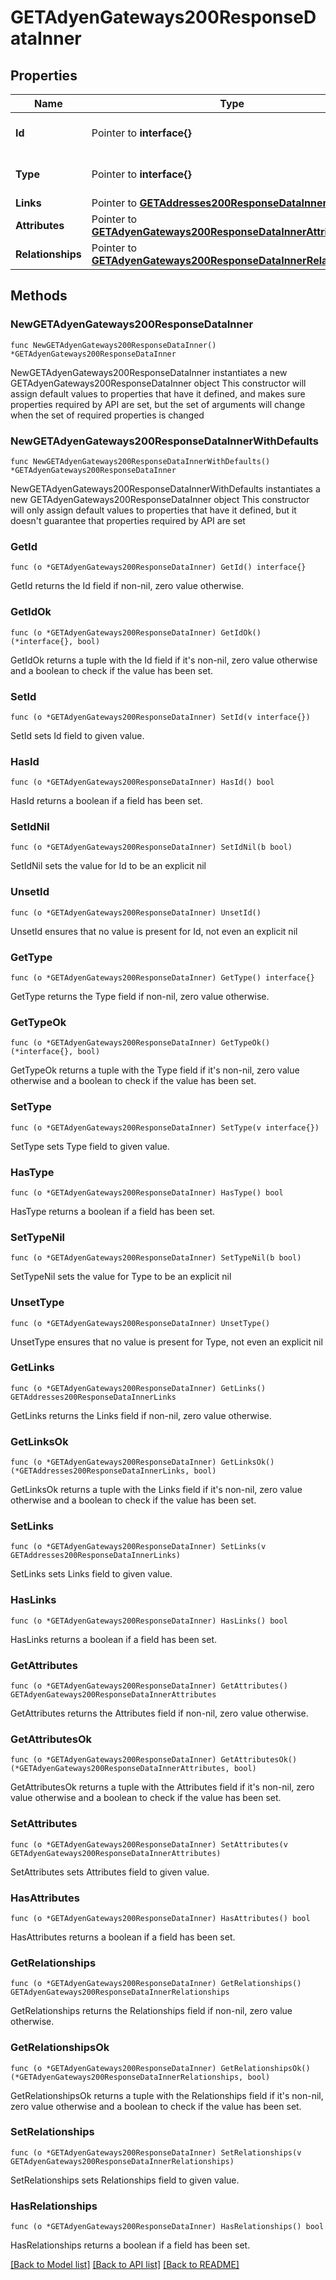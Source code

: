 # GETAdyenGateways200ResponseDataInner

## Properties

Name | Type | Description | Notes
------------ | ------------- | ------------- | -------------
**Id** | Pointer to **interface{}** | The resource&#39;s id | [optional] 
**Type** | Pointer to **interface{}** | The resource&#39;s type | [optional] 
**Links** | Pointer to [**GETAddresses200ResponseDataInnerLinks**](GETAddresses200ResponseDataInnerLinks.md) |  | [optional] 
**Attributes** | Pointer to [**GETAdyenGateways200ResponseDataInnerAttributes**](GETAdyenGateways200ResponseDataInnerAttributes.md) |  | [optional] 
**Relationships** | Pointer to [**GETAdyenGateways200ResponseDataInnerRelationships**](GETAdyenGateways200ResponseDataInnerRelationships.md) |  | [optional] 

## Methods

### NewGETAdyenGateways200ResponseDataInner

`func NewGETAdyenGateways200ResponseDataInner() *GETAdyenGateways200ResponseDataInner`

NewGETAdyenGateways200ResponseDataInner instantiates a new GETAdyenGateways200ResponseDataInner object
This constructor will assign default values to properties that have it defined,
and makes sure properties required by API are set, but the set of arguments
will change when the set of required properties is changed

### NewGETAdyenGateways200ResponseDataInnerWithDefaults

`func NewGETAdyenGateways200ResponseDataInnerWithDefaults() *GETAdyenGateways200ResponseDataInner`

NewGETAdyenGateways200ResponseDataInnerWithDefaults instantiates a new GETAdyenGateways200ResponseDataInner object
This constructor will only assign default values to properties that have it defined,
but it doesn't guarantee that properties required by API are set

### GetId

`func (o *GETAdyenGateways200ResponseDataInner) GetId() interface{}`

GetId returns the Id field if non-nil, zero value otherwise.

### GetIdOk

`func (o *GETAdyenGateways200ResponseDataInner) GetIdOk() (*interface{}, bool)`

GetIdOk returns a tuple with the Id field if it's non-nil, zero value otherwise
and a boolean to check if the value has been set.

### SetId

`func (o *GETAdyenGateways200ResponseDataInner) SetId(v interface{})`

SetId sets Id field to given value.

### HasId

`func (o *GETAdyenGateways200ResponseDataInner) HasId() bool`

HasId returns a boolean if a field has been set.

### SetIdNil

`func (o *GETAdyenGateways200ResponseDataInner) SetIdNil(b bool)`

 SetIdNil sets the value for Id to be an explicit nil

### UnsetId
`func (o *GETAdyenGateways200ResponseDataInner) UnsetId()`

UnsetId ensures that no value is present for Id, not even an explicit nil
### GetType

`func (o *GETAdyenGateways200ResponseDataInner) GetType() interface{}`

GetType returns the Type field if non-nil, zero value otherwise.

### GetTypeOk

`func (o *GETAdyenGateways200ResponseDataInner) GetTypeOk() (*interface{}, bool)`

GetTypeOk returns a tuple with the Type field if it's non-nil, zero value otherwise
and a boolean to check if the value has been set.

### SetType

`func (o *GETAdyenGateways200ResponseDataInner) SetType(v interface{})`

SetType sets Type field to given value.

### HasType

`func (o *GETAdyenGateways200ResponseDataInner) HasType() bool`

HasType returns a boolean if a field has been set.

### SetTypeNil

`func (o *GETAdyenGateways200ResponseDataInner) SetTypeNil(b bool)`

 SetTypeNil sets the value for Type to be an explicit nil

### UnsetType
`func (o *GETAdyenGateways200ResponseDataInner) UnsetType()`

UnsetType ensures that no value is present for Type, not even an explicit nil
### GetLinks

`func (o *GETAdyenGateways200ResponseDataInner) GetLinks() GETAddresses200ResponseDataInnerLinks`

GetLinks returns the Links field if non-nil, zero value otherwise.

### GetLinksOk

`func (o *GETAdyenGateways200ResponseDataInner) GetLinksOk() (*GETAddresses200ResponseDataInnerLinks, bool)`

GetLinksOk returns a tuple with the Links field if it's non-nil, zero value otherwise
and a boolean to check if the value has been set.

### SetLinks

`func (o *GETAdyenGateways200ResponseDataInner) SetLinks(v GETAddresses200ResponseDataInnerLinks)`

SetLinks sets Links field to given value.

### HasLinks

`func (o *GETAdyenGateways200ResponseDataInner) HasLinks() bool`

HasLinks returns a boolean if a field has been set.

### GetAttributes

`func (o *GETAdyenGateways200ResponseDataInner) GetAttributes() GETAdyenGateways200ResponseDataInnerAttributes`

GetAttributes returns the Attributes field if non-nil, zero value otherwise.

### GetAttributesOk

`func (o *GETAdyenGateways200ResponseDataInner) GetAttributesOk() (*GETAdyenGateways200ResponseDataInnerAttributes, bool)`

GetAttributesOk returns a tuple with the Attributes field if it's non-nil, zero value otherwise
and a boolean to check if the value has been set.

### SetAttributes

`func (o *GETAdyenGateways200ResponseDataInner) SetAttributes(v GETAdyenGateways200ResponseDataInnerAttributes)`

SetAttributes sets Attributes field to given value.

### HasAttributes

`func (o *GETAdyenGateways200ResponseDataInner) HasAttributes() bool`

HasAttributes returns a boolean if a field has been set.

### GetRelationships

`func (o *GETAdyenGateways200ResponseDataInner) GetRelationships() GETAdyenGateways200ResponseDataInnerRelationships`

GetRelationships returns the Relationships field if non-nil, zero value otherwise.

### GetRelationshipsOk

`func (o *GETAdyenGateways200ResponseDataInner) GetRelationshipsOk() (*GETAdyenGateways200ResponseDataInnerRelationships, bool)`

GetRelationshipsOk returns a tuple with the Relationships field if it's non-nil, zero value otherwise
and a boolean to check if the value has been set.

### SetRelationships

`func (o *GETAdyenGateways200ResponseDataInner) SetRelationships(v GETAdyenGateways200ResponseDataInnerRelationships)`

SetRelationships sets Relationships field to given value.

### HasRelationships

`func (o *GETAdyenGateways200ResponseDataInner) HasRelationships() bool`

HasRelationships returns a boolean if a field has been set.


[[Back to Model list]](../README.md#documentation-for-models) [[Back to API list]](../README.md#documentation-for-api-endpoints) [[Back to README]](../README.md)


